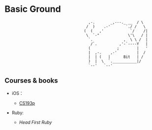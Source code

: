 # Basic Ground

                                        
                                          ,-.       _,---._ __  / \
                                         /  )    .-'       `./ /   \
                                        (  (   ,'            `/    /|
                                         \  `-"             \'\   / |
                                          `.              ,  \ \ /  |
                                           /`.          ,'-`----Y   |
                                          (            ;        |   '
                                          |  ,-.    ,-'         |  /
                                          |  | (   |      Bit   | /
                                          )  |  \  `.___________|/
                                          `--'   `--'
                         
## Courses & books

- iOS：
  - [CS193p](https://cs193p.sites.stanford.edu)


- Ruby:
  - *Head First Ruby*
